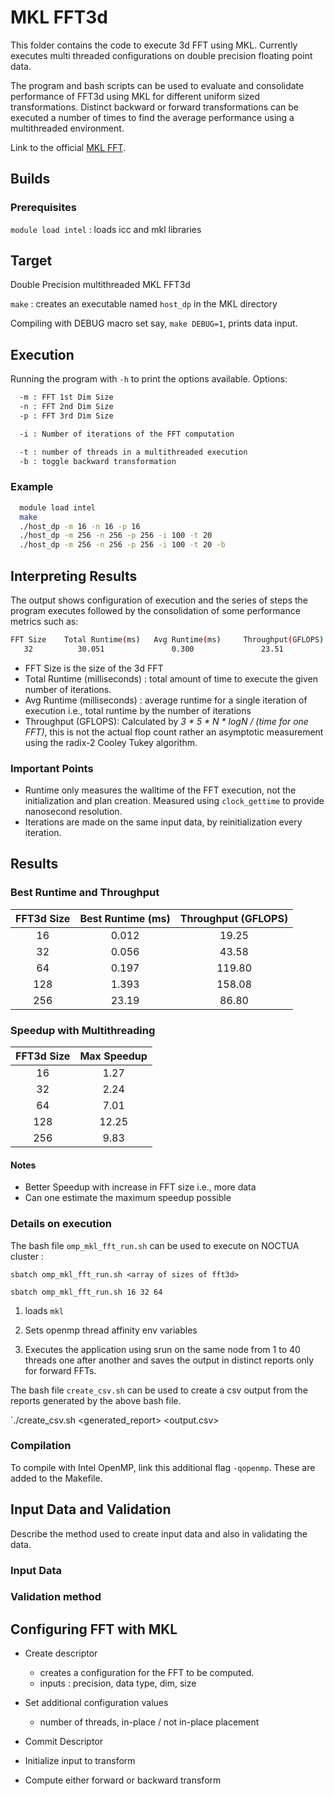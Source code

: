 # MKL FFT3d

This folder contains the code to execute 3d FFT using MKL. Currently executes
multi threaded configurations on double precision floating point data.  

The program and bash scripts can be used to evaluate and consolidate performance of FFT3d using MKL for different uniform sized transformations. Distinct backward or forward transformations can be executed a number of times to find the average performance using a multithreaded environment.

Link to the official [MKL FFT](https://software.intel.com/en-us/node/521955).

## Builds

### Prerequisites

`module load intel` : loads icc and mkl libraries

## Target

Double Precision multithreaded MKL FFT3d

`make` : creates an executable named `host_dp` in the MKL directory

Compiling with DEBUG macro set say, `make DEBUG=1`, prints data input.

## Execution

Running the program with `-h` to print the options available.
Options:

```bash
  -m : FFT 1st Dim Size
  -n : FFT 2nd Dim Size
  -p : FFT 3rd Dim Size

  -i : Number of iterations of the FFT computation

  -t : number of threads in a multithreaded execution
  -b : toggle backward transformation
```

### Example

```bash
  module load intel
  make
  ./host_dp -m 16 -n 16 -p 16 
  ./host_dp -m 256 -n 256 -p 256 -i 100 -t 20
  ./host_dp -m 256 -n 256 -p 256 -i 100 -t 20 -b
```

## Interpreting Results

The output shows configuration of execution and the series of steps the program
executes followed by the consolidation of some performance metrics such as:

```bash
FFT Size    Total Runtime(ms)   Avg Runtime(ms)     Throughput(GFLOPS)
   32          30.051               0.300               23.51
```

- FFT Size is the size of the 3d FFT
- Total Runtime (milliseconds) : total amount of time to execute the given
  number of iterations.
- Avg Runtime (milliseconds) : average runtime for a single iteration of execution i.e.,
  total runtime by the number of iterations
- Throughput (GFLOPS): Calculated by *3 * 5 * N * logN / (time for one FFT)*, this is not the actual flop count rather an asymptotic measurement using the
  radix-2 Cooley Tukey algorithm.

### Important Points

- Runtime only measures the walltime of the FFT execution, not the
  initialization and plan creation. Measured using `clock_gettime` to provide
  nanosecond resolution.
- Iterations are made on the same input data, by reinitialization every iteration.

## Results

### Best Runtime and Throughput

| FFT3d Size | Best Runtime (ms) | Throughput (GFLOPS) |
|:----------:|:-----------------:|:-------------------:|
|     16     |   0.012           |     19.25           |
|     32     |   0.056           |     43.58           |
|     64     |   0.197           |    119.80           |
|     128    |   1.393           |    158.08           |
|     256    |    23.19          |     86.80           |

### Speedup with Multithreading

| FFT3d Size | Max Speedup |
|:----------:|:-----------:|
|     16     |     1.27    |
|     32     |     2.24    |
|     64     |     7.01    |
|     128    |     12.25   |
|     256    |     9.83    |

#### Notes

- Better Speedup with increase in FFT size i.e., more data
- Can one estimate the maximum speedup possible

### Details on execution

The bash file `omp_mkl_fft_run.sh` can be used to execute on NOCTUA cluster :
```
sbatch omp_mkl_fft_run.sh <array of sizes of fft3d>

sbatch omp_mkl_fft_run.sh 16 32 64
```

1. loads `mkl`

2. Sets openmp thread affinity env variables

3. Executes the application using srun on the same node from 1 to 40 threads
one after another and saves the output in distinct reports only for forward FFTs.

The bash file `create_csv.sh` can be used to create a csv output from the reports generated by the above bash file.

`./create_csv.sh <generated_report> <output.csv>

### Compilation

To compile with Intel OpenMP, link this additional flag `-qopenmp`. These are added to the Makefile.

## Input Data and Validation

Describe the method used to create input data and also in validating the data.

### Input Data

### Validation method

## Configuring FFT with MKL

- Create descriptor
  - creates a configuration for the FFT to be computed.
  - inputs : precision, data type, dim, size

- Set additional configuration values
  - number of threads, in-place / not in-place placement

- Commit Descriptor

- Initialize input to transform

- Compute either forward or backward transform